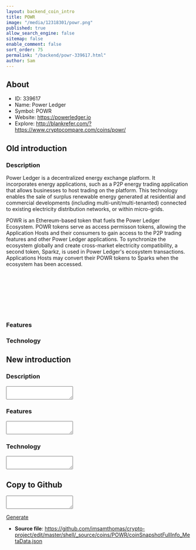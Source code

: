 ```yaml
---
layout: backend_coin_intro
title: POWR
image: "/media/12318301/powr.png"
published: true
allow_search_engine: false
sitemap: false
enable_comment: false
sort_order: 75
permalink: "/backend/powr-339617.html"
author: Sam
---
```


## About

- ID: 339617
- Name: Power Ledger
- Symbol: POWR
- Website: https://powerledger.io
- Explore: http://blankrefer.com/?https://www.cryptocompare.com/coins/powr/


## Old introduction

### Description

<p><span>Power Ledger is a decentralized energy exchange platform. It incorporates <span>energy applications, such as a P2P energy trading application that allows businesses to host trading on the platform. </span></span><span>This technology enables the sale of surplus renewable energy generated at residential and commercial developments (including multi-unit/multi-tenanted) connected to existing electricity distribution networks, or within micro-grids. </span></p><p><span>POWR is an Ethereum-based token that </span>fuels the Power Ledger Ecosystem. POWR tokens serve as access permisson tokens, <span>allowing the Application Hosts and their consumers to gain access to the P2P trading features and other Power Ledger applications. To synchronize the ecosystem globally and create cross-market electricity compatibility, a second token, Sparkz, is used in Power Ledger&#39;s ecosystem transactions. Applications Hosts may convert their POWR tokens to Sparks when the ecosystem has been accessed.</span></p><p> </p><p> </p><p> </p><p> </p>

### Features


### Technology




## New introduction


### Description
<textarea id="meta_description" name="description"></textarea>

### Features
<textarea id="meta_features" name="features"></textarea>

### Technology
<textarea id="meta_technology" name="technology"></textarea>


## Copy to Github

<textarea id="coinsnapshotfullinfo_metadata"></textarea>

<a href="#gen" onclick="generateMetaDatJson()">Generate</a>

- **Source file**: <a href="https://github.com/imsamthomas/crypto-project/edit/master/shell/_source/coins/POWR/coinSnapshotFullInfo_MetaData.json">https://github.com/imsamthomas/crypto-project/edit/master/shell/_source/coins/POWR/coinSnapshotFullInfo_MetaData.json</a>

